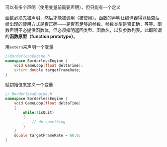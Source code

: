 可以有多个声明（使用变量前需要声明），但只能有一个定义

函数必须先被声明，然后才能被调用（被使用）。函数的声明让编译器得以检查后续出现的使用方式是否正确——是否有足够的参数、参数类型是否正确，等等。函数声明不必提供函数体，但必须指明返回类型、函数名，以及参数列表。此即所谓的**函数原型（function prototype）**。

用`extern`来声明一个变量

``` c++
//BorderlessEngine.h
namespace BorderlessEngine {
	void GameLoop(float deltaTime);
	extern double targetFrameRate;
}
```

赋初始值来定义一个变量

``` c++
// BorderlessEngine.h
namespace BorderlessEngine {
	void GameLoop(float deltaTime)
	{
        while(!isQuit)
        {
            // do something
        }
	}
    double targetFrameRate = 60.0;
}
```